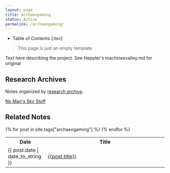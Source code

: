 ```yaml
---
layout: page
title: Archaeogaming
status: Active
permalink: /archaeogaming/
---
```


* Table of Contents
{:toc}

>  This page is just an empty template

Text here describing the project. See Heppler's machinesvalley.md for original

## Research Archives

Notes organized by [research archive](/research-archives/).

[No Man's Sky Stuff](#todo:10)

## Related Notes

<table class="table-stripped">
    <tr>
      <th>Date</th>
      <th>Title</th>
    </tr>
    {% for post in site.tags["archaeogaming"] %}
    <tr>
      <td width="15%;">{{ post.date | date_to_string }}</td>
      <td width="70%;"><a href="{{ post.url | prepend: site.baseurl }}">{{post.title}}</a></td>
      </tr>
    {% endfor %}
  </table>
